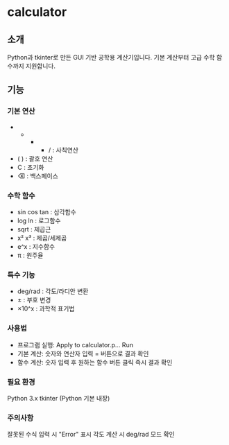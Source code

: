 # calculator
## 소개
Python과 tkinter로 만든 GUI 기반 공학용 계산기입니다. 기본 계산부터 고급 수학 함수까지 지원합니다.
## 기능
### 기본 연산
* + - * / : 사칙연산
* ( ) : 괄호 연산
* C : 초기화
* ⌫ : 백스페이스
### 수학 함수
* sin cos tan : 삼각함수
* log ln : 로그함수
* sqrt : 제곱근
* x² x³ : 제곱/세제곱
* e^x : 지수함수
* π : 원주율
### 특수 기능
* deg/rad : 각도/라디안 변환
* ± : 부호 변경
* ×10^x : 과학적 표기법
### 사용법
* 프로그램 실행:
Apply to calculator.p...
Run
* 기본 계산:
숫자와 연산자 입력
= 버튼으로 결과 확인
* 함수 계산:
숫자 입력 후 원하는 함수 버튼 클릭
즉시 결과 확인
### 필요 환경
Python 3.x
tkinter (Python 기본 내장)
### 주의사항
잘못된 수식 입력 시 "Error" 표시
각도 계산 시 deg/rad 모드 확인
